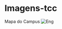 # Imagens-tcc
Mapa do Campus
![Eng](https://user-images.githubusercontent.com/106028045/192534978-3bde697f-711e-426e-a43d-738166885be3.JPEG)
